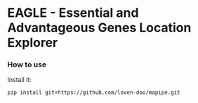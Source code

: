 # EAGLE - Essential and Advantageous Genes Location Explorer  

### How to use

Install it:
```
pip install git+https://github.com/loven-doo/mapipe.git
```
